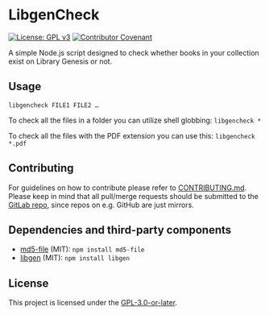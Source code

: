 # LibgenCheck
[![License: GPL v3](https://img.shields.io/badge/License-GPLv3-blue.svg)](https://www.gnu.org/licenses/gpl-3.0) [![Contributor Covenant](https://img.shields.io/badge/Contributor%20Covenant-v2.0%20adopted-ff69b4.svg)](CODE_OF_CONDUCT.md)

A simple Node.js script designed to check whether books in your collection exist on Library Genesis or not.

## Usage
`libgencheck FILE1 FILE2 …`

To check all the files in a folder you can utilize shell globbing:
`libgencheck *`

To check all the files with the PDF extension you can use this:
`libgencheck *.pdf`

## Contributing

For guidelines on how to contribute please refer to [CONTRIBUTING.md](./CONTRIBUTING.md). Please keep in mind that all pull/merge requests should be submitted to the [GitLab repo](https://gitlab.com/Atrate/libgencheck), since repos on e.g. GitHub are just mirrors.

## Dependencies and third-party components
 - [md5-file](https://www.npmjs.com/package/md5-file) (MIT):
  `npm install md5-file`
  - [libgen](https://www.npmjs.com/package/libgen) (MIT):
  `npm install libgen`
  
## License
This project is licensed under the [GPL-3.0-or-later](https://www.gnu.org/licenses/gpl-3.0.html).